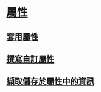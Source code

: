 # [屬性](index.md)
## [套用屬性](applying-attributes.md)
## [撰寫自訂屬性](writing-custom-attributes.md)
## [擷取儲存於屬性中的資訊](retrieving-information-stored-in-attributes.md)
